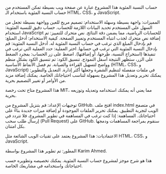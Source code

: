 حساب النسبة المئوية
هذا المشروع عبارة عن صفحة ويب بسيطة تمكن المستخدم من حساب النسبة المئوية باستخدام الـ HTML، CSS، و JavaScript.

المميزات:
واجهة بسيطة وسهلة الاستخدام: تصميم مريح للعين وواجهة بسيطة تجعل من السهل على المستخدم تحديد البيانات اللازمة للحساب.
حساب دقيق للنسبة المئوية: استخدام JavaScript للحسابات الرياضية، مما يضمن دقة النتائج.
نص متحرك للتمييز: تم إضافة نص متحرك لجذب انتباه المستخدم وتمييز الصفحة.
كيفية الاستخدام:
أدخل المبلغ: قم بإدخال المبلغ الذي ترغب في حساب النسبة المئوية له.
أدخل النسبة المئوية: قم بإدخال النسبة المئوية التي ترغب في حسابها.
اختر العملية: حدد العملية التي ترغب في تنفيذها (استخراج النسبة، طرحها، أو إضافتها).
اضغط على زر الحساب: بمجرد الضغط على الزر، ستظهر النتيجة أسفل النموذج.
تنسيق الكود:
تم تنسيق الكود بشكل منظم وواضح لتسهيل القراءة والصيانة.
تم فصل الأنماط الأساسية (HTML، CSS، و JavaScript) في ملفات منفصلة لتنظيم الشفرة وجعلها أكثر إدارة.
التعديل والتطوير:
يمكنك تحرير وتعديل هذا المشروع بسهولة لتناسب احتياجاتك الخاصة. يمكنك إضافة مزيد من الأوامر أو تغيير التصميم بحرية.

هذا المشروع متاح تحت رخصة MIT، مما يعني أنه يمكنك استخدامه وتعديله وتوزيعه بحرية.

توجيهات الإعداد:
قم بتنزيل المشروع من GitHub.
افتح ملف index.html في متصفح الويب لتجربة التطبيق.
يمكنك تحرير الملفات الموجودة أو إضافة ميزات جديدة بناءً على احتياجاتك.
المساهمة:
إذا كنت ترغب في المساهمة في تطوير المشروع، فلا تتردد في إرسال طلب سحب (Pull Request) على GitHub. سنقوم بمراجعة المساهمات ودمجها بكل امتنان.

الاعتماديات:
هذا المشروع يعتمد على تقنيات الويب الشائعة مثل HTML، CSS، و JavaScript.

المطور:
تم تطوير هذا المشروع بواسطة Karim Ahmed.

هذا هو شرح موجز لمشروع حساب النسبة المئوية. يمكنك تخصيصه وتطويره حسب احتياجاتك واستخدامه في مشاريعك الخاصة.
